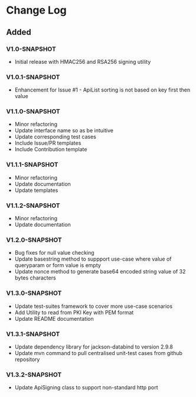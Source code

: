 # Change Log

## Added 
### V1.0-SNAPSHOT
+ Initial release with HMAC256 and RSA256 signing utility
### V1.0.1-SNAPSHOT
+ Enhancement for Issue #1 - ApiList sorting is not based on key first then value
### V1.1.0-SNAPSHOT
+ Minor refactoring
+ Update interface name so as be intuitive 
+ Update corresponding test cases
+ Include Issue/PR templates
+ Include Contribution template
### V1.1.1-SNAPSHOT
+ Minor refactoring
+ Update documentation
+ Update templates
### V1.1.2-SNAPSHOT
+ Minor refactoring
+ Update documentation
### V1.2.0-SNAPSHOT
+ Bug fixes for null value checking
+ Update basestring method to suppport use-case where value of queryparam or form value is empty
+ Update nonce method to generate base64 encoded string value of 32 bytes characters
### V1.3.0-SNAPSHOT
+ Update test-suites framework to cover more use-case scenarios
+ Add Utility to read from PKI Key with PEM format
+ Update README documentation
### V1.3.1-SNAPSHOT
+ Update dependency library for jackson-databind to version 2.9.8
+ Update mvn command to pull centralised unit-test cases from github repository
### V1.3.2-SNAPSHOT
+ Update ApiSigning class to support non-standard http port